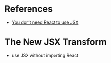 # References

- [You don’t need React to use JSX](https://medium.com/@adostes/you-dont-need-react-to-use-jsx-b78dd2a95c27)

# The New JSX Transform

- use JSX without importing React
